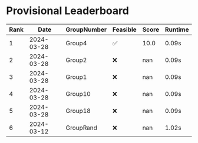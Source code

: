 # Provisional Leaderboard
| Rank | Date | GroupNumber | Feasible | Score | Runtime |
| ------ | ------------ | ------------------- |-------------| ------- | ------- |
| 1 | 2024-03-28 | Group4 | ✅ | 10.0 | 0.09s |
| 2 | 2024-03-28 | Group2 | ❌ | nan | 0.09s |
| 3 | 2024-03-28 | Group1 | ❌ | nan | 0.09s |
| 4 | 2024-03-28 | Group10 | ❌ | nan | 0.09s |
| 5 | 2024-03-28 | Group18 | ❌ | nan | 0.09s |
| 6 | 2024-03-12 | GroupRand | ❌ | nan | 1.02s |

